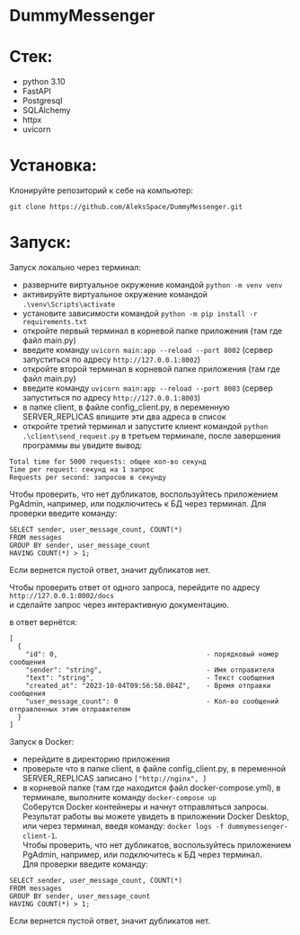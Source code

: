 # DummyMessenger

# Стек:
 - python 3.10
 - FastAPI
 - Postgresql
 - SQLAlchemy
 - httpx
 - uvicorn

# Установка:

Клонируйте репозиторий к себе на компьютер:  

```
git clone https://github.com/AleksSpace/DummyMessenger.git
```

# Запуск:
Запуск локально через терминал:
 - разверните виртуальное окружение командой ` python -m venv venv `
 - активируйте виртуальное окружение командой ` .\venv\Scripts\activate `
 - установите зависимости командой ` python -m pip install -r requirements.txt `
 - откройте первый терминал в корневой папке приложения (там где файл main.py)
 - введите команду ``` uvicorn main:app --reload --port 8002 ``` (сервер запуститься по адресу ` http://127.0.0.1:8002 `)
 - откройте второй терминал в корневой папке приложения (там где файл main.py)
 - введите команду ``` uvicorn main:app --reload --port 8003 ``` (сервер запуститься по адресу ` http://127.0.0.1:8003 `)
 - в папке client, в файле config_client.py, в переменную SERVER_REPLICAS впишите эти два адреса в список
 - откройте третий терминал и запустите клиент командой ``` python .\client\send_request.py ```
в третьем терминале, после завершения программы вы увидите вывод:
```
Total time for 5000 requests: общее кол-во секунд
Time per request: секунд на 1 запрос           
Requests per second: запросов в секунду
```
Чтобы проверить, что нет дубликатов, воспользуйтесь приложением PgAdmin, например, или подключитесь к БД через терминал.
Для проверки введите команду:
```
SELECT sender, user_message_count, COUNT(*)
FROM messages
GROUP BY sender, user_message_count
HAVING COUNT(*) > 1;
```
Если вернется пустой ответ, значит дубликатов нет.

Чтобы проверить ответ от одного запроса, перейдите по адресу ` http://127.0.0.1:8002/docs `  
и сделайте запрос через интерактивную документацию.

в ответ вернётся:
```
[
  {
    "id": 0,                                     - порядковый номер сообщения
    "sender": "string",                          - Имя отправителя
    "text": "string",                            - Текст сообщения
    "created_at": "2023-10-04T09:56:58.084Z",    - Время отправки сообщения
    "user_message_count": 0                      - Кол-во сообщений отправленных этим отправителем
  }
]
```

Запуск в Docker:
- перейдите в директорию приложения
- проверьте что в папке client, в файле config_client.py, в переменной SERVER_REPLICAS записано ` ["http://nginx", ] `
- в корневой папке (там где находится файл docker-compose.yml), в терминале, выполните команду ``` docker-compose up ```  
Соберутся Docker контейнеры и начнут отправляться запросы.  
Результат работы вы можете увидеть в приложении Docker Desktop, или через терминал, введя команду:
``` docker logs -f dummymessenger-client-1 ```.  
Чтобы проверить, что нет дубликатов, воспользуйтесь приложением PgAdmin, например, или подключитесь к БД через терминал.  
Для проверки введите команду:
```
SELECT sender, user_message_count, COUNT(*)
FROM messages
GROUP BY sender, user_message_count
HAVING COUNT(*) > 1;
```
Если вернется пустой ответ, значит дубликатов нет.
